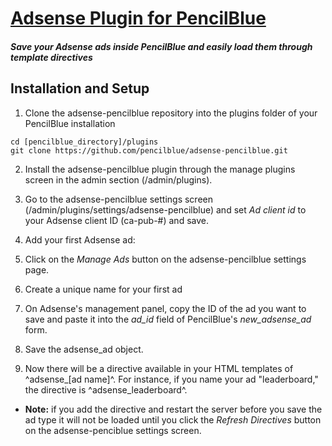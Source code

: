 [Adsense Plugin for PencilBlue](http://pencilblue.org)
=====

##### Save your Adsense ads inside PencilBlue and easily load them through template directives

Installation and Setup
-----

1. Clone the adsense-pencilblue repository into the plugins folder of your PencilBlue installation
```shell
cd [pencilblue_directory]/plugins
git clone https://github.com/pencilblue/adsense-pencilblue.git
```

2. Install the adsense-pencilblue plugin through the manage plugins screen in the admin section (/admin/plugins).

3. Go to the adsense-pencilblue settings screen (/admin/plugins/settings/adsense-pencilblue) and set *Ad client id* to your Adsense client ID (ca-pub-#) and save.

4. Add your first Adsense ad:
  1. Click on the *Manage Ads* button on the adsense-pencilblue settings page.
  2. Create a unique name for your first ad
  3. On Adsense's management panel, copy the ID of the ad you want to save and paste it into the *ad_id* field of PencilBlue's *new_adsense_ad* form.
  4. Save the adsense_ad object.

5. Now there will be a directive available in your HTML templates of ^adsense_[ad name]^. For instance, if you name your ad "leaderboard," the directive is ^adsense_leaderboard^.
  * **Note:** if you add the directive and restart the server before you save the ad type it will not be loaded until you click the *Refresh Directives* button on the adsense-penciblue settings screen. 
